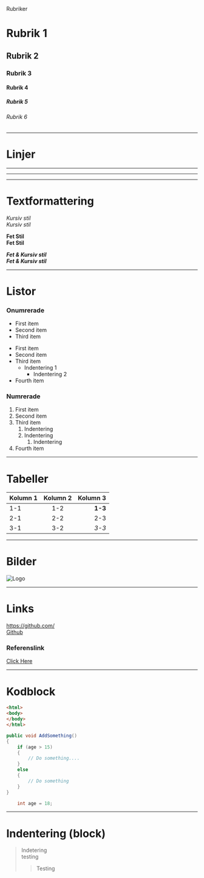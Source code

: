 ﻿Rubriker
# Rubrik 1
## Rubrik 2
### Rubrik 3
#### Rubrik 4
##### Rubrik 5
###### Rubrik 6

---

# Linjer

---
___
***


# Textformattering

*Kursiv stil*  
_Kursiv stil_  

**Fet Stil**  
__Fet Stil__ 

***Fet & Kursiv stil***  
___Fet & Kursiv stil___  

---
# Listor

### Onumrerade 
* First item
* Second item
* Third item

- First item
- Second item
- Third item
  - Indentering 1
    - Indentering 2
- Fourth item

### Numrerade

1. First item
2. Second item
3. Third item
   1. Indentering
   2. Indentering
      1. Indentering
4. Fourth item 
---

# Tabeller
|Kolumn 1   |Kolumn 2   |Kolumn 3   |
|:---       |:---:      |---:       |
|1-1        |1-2        |**1-3**    |
|2-1        |2-2        |2-3        |
|3-1        |3-2        |*3-3*      |

---
# Bilder

![Logo](https://upload.wikimedia.org/wikipedia/commons/thumb/9/91/Octicons-mark-github.svg/2048px-Octicons-mark-github.svg.png "GitHuB Logo")

---
# Links

<https://github.com/>  
[Github](https://github.com/)


### Referenslink

[Github Homepage]: https://github.com/

[Click Here][Github Homepage]

---
# Kodblock

```HTML
<html>
<body>
</body>
</html>
```
```csharp
public void AddSomething()
{
    if (age > 15)
    {
        // Do something....
    }
    else
    {
        // Do something
    }
}

    int age = 18;
```

---

# Indentering (block)

> Indetering  
> testing
>> Testing
